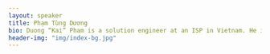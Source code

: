 ```yaml
---
layout: speaker
title: Phạm Tùng Dương
bio: Duong “Kai” Pham is a solution engineer at an ISP in Vietnam. He is working on cloud projects, focusing on cloud security as he often calls “flying on the cloud”.
header-img: "img/index-bg.jpg"
---
```

